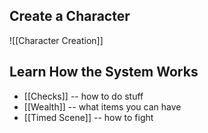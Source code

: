 ## Create a Character
![[Character Creation]]

## Learn How the System Works
- [[Checks]] -- how to do stuff
- [[Wealth]] -- what items you can have
- [[Timed Scene]] -- how to fight